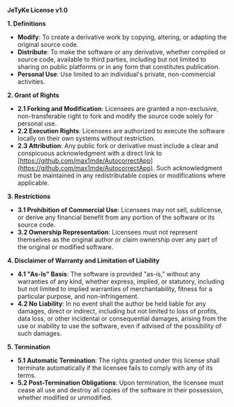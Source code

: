 **JeTyKe License v1.0**

**1. Definitions**
   - **Modify**: To create a derivative work by copying, altering, or adapting the original source code.
   - **Distribute**: To make the software or any derivative, whether compiled or source code, available to third parties, including but not limited to sharing on public platforms or in any form that constitutes publication.
   - **Personal Use**: Use limited to an individual's private, non-commercial activities.

**2. Grant of Rights**
   - **2.1 Forking and Modification**: Licensees are granted a non-exclusive, non-transferable right to fork and modify the source code solely for personal use.
   - **2.2 Execution Rights**: Licensees are authorized to execute the software locally on their own systems without restriction.
   - **2.3 Attribution**: Any public fork or derivative must include a clear and conspicuous acknowledgment with a direct link to [https://github.com/max1mde/AutocorrectApp](https://github.com/max1mde/AutocorrectApp). Such acknowledgment must be maintained in any redistributable copies or modifications where applicable.

**3. Restrictions**
   - **3.1 Prohibition of Commercial Use**: Licensees may not sell, sublicense, or derive any financial benefit from any portion of the software or its source code.
   - **3.2 Ownership Representation**: Licensees must not represent themselves as the original author or claim ownership over any part of the original or modified software.

**4. Disclaimer of Warranty and Limitation of Liability**
   - **4.1 "As-Is" Basis**: The software is provided "as-is," without any warranties of any kind, whether express, implied, or statutory, including but not limited to implied warranties of merchantability, fitness for a particular purpose, and non-infringement.
   - **4.2 No Liability**: In no event shall the author be held liable for any damages, direct or indirect, including but not limited to loss of profits, data loss, or other incidental or consequential damages, arising from the use or inability to use the software, even if advised of the possibility of such damages.

**5. Termination**
   - **5.1 Automatic Termination**: The rights granted under this license shall terminate automatically if the licensee fails to comply with any of its terms.
   - **5.2 Post-Termination Obligations**: Upon termination, the licensee must cease all use and destroy all copies of the software in their possession, whether modified or unmodified.
